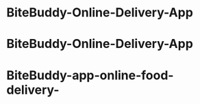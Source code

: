 # BiteBuddy-Online-Delivery-App
# BiteBuddy-Online-Delivery-App
# BiteBuddy-app-online-food-delivery-
